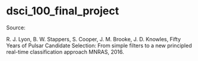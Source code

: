 # dsci_100_final_project

Source:

R. J. Lyon, B. W. Stappers, S. Cooper, J. M. Brooke, J. D. Knowles, Fifty Years of Pulsar
Candidate Selection: From simple filters to a new principled real-time classification approach
MNRAS, 2016.
